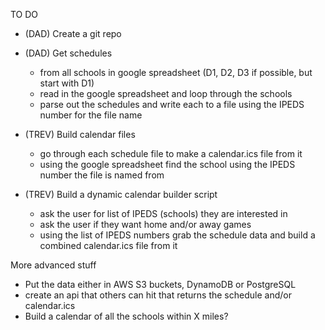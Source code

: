 TO DO

* (DAD) Create a git repo

* (DAD) Get schedules
  - from all schools in google spreadsheet (D1, D2, D3 if possible, but start with D1)
  - read in the google spreadsheet and loop through the schools
  - parse out the schedules and write each to a file using the IPEDS number for the file name

* (TREV) Build calendar files
  - go through each schedule file to make a calendar.ics file from it
  - using the google spreadsheet find the school using the IPEDS number the file is named from

* (TREV) Build a dynamic calendar builder script
  - ask the user for list of IPEDS (schools) they are interested in
  - ask the user if they want home and/or away games
  - using the list of IPEDS numbers grab the schedule data and build a combined calendar.ics file from it

More advanced stuff
* Put the data either in AWS S3 buckets, DynamoDB or PostgreSQL
* create an api that others can hit that returns the schedule and/or calendar.ics
* Build a calendar of all the schools within X miles?

